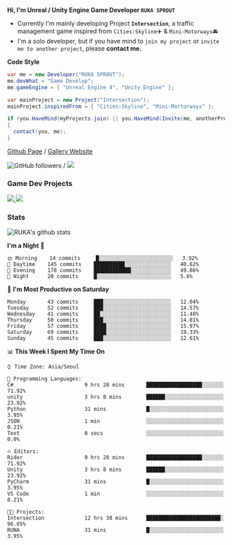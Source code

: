 **Hi, I'm Unreal / Unity Engine Game Developer `RUKA SPROUT`**

- Currently I'm mainly developing Project **`Intersection`**, a traffic management game inspired from `Cities:Skyline`✈️ & `Mini-Motorways`🚘
- I'm a solo developer, but if you have mind to `join my project` or `invite me to another project`, please **contact me.**

**Code Style**

```csharp
var me = new Developer("RUKA SPROUT");
me.devWhat = "Game Develop";
me.gameEngine = { "Unreal Engine 4", "Unity Engine" };
```

```csharp
var mainProject = new Project("Intersection");
mainProject.inspiredFrom = { "Cities:Skyline", "Mini-Mortorways" };

if (you.HaveMind(myProjects.join) || you.HaveMind(Invite(me, anotherProject)))
{
  contact(you, me);
}
```

[Github Page](https://lutca1320.github.io/) / [Gallery Website](https://rukasp.xyz/)

![GitHub followers](https://img.shields.io/github/followers/lutca1320?label=Follow&style=social) / [![](https://img.shields.io/badge/Gmail-lutca1320%40gmail.com-blue)](mailto:lutca1320@gmail.com)

### Game Dev Projects

<a href="https://github.com/lutca1320/Intersection">
  <img src="https://github-readme-stats.vercel.app/api/pin/?username=lutca1320&repo=Intersection" />
</a>
<a href="https://github.com/lutca1320/Together">
  <img src="https://github-readme-stats.vercel.app/api/pin/?username=lutca1320&repo=Together" />
</a>


### Stats

![RUKA's github stats](https://github-readme-stats.vercel.app/api?username=lutca1320&show_icons=true&include_all_commits=true&count_private=true&hide=contribs,prs)

<!--START_SECTION:waka-->
**I'm a Night 🦉** 

```text
🌞 Morning    14 commits     █░░░░░░░░░░░░░░░░░░░░░░░░   3.92% 
🌆 Daytime    145 commits    ██████████░░░░░░░░░░░░░░░   40.62% 
🌃 Evening    178 commits    ████████████░░░░░░░░░░░░░   49.86% 
🌙 Night      20 commits     █░░░░░░░░░░░░░░░░░░░░░░░░   5.6%

```
📅 **I'm Most Productive on Saturday** 

```text
Monday       43 commits     ███░░░░░░░░░░░░░░░░░░░░░░   12.04% 
Tuesday      52 commits     ███░░░░░░░░░░░░░░░░░░░░░░   14.57% 
Wednesday    41 commits     ██░░░░░░░░░░░░░░░░░░░░░░░   11.48% 
Thursday     50 commits     ███░░░░░░░░░░░░░░░░░░░░░░   14.01% 
Friday       57 commits     ████░░░░░░░░░░░░░░░░░░░░░   15.97% 
Saturday     69 commits     ████░░░░░░░░░░░░░░░░░░░░░   19.33% 
Sunday       45 commits     ███░░░░░░░░░░░░░░░░░░░░░░   12.61%

```


📊 **This Week I Spent My Time On** 

```text
⌚︎ Time Zone: Asia/Seoul

💬 Programming Languages: 
C#                       9 hrs 28 mins       ██████████████████░░░░░░░   71.92% 
unity                    3 hrs 8 mins        ██████░░░░░░░░░░░░░░░░░░░   23.92% 
Python                   31 mins             █░░░░░░░░░░░░░░░░░░░░░░░░   3.95% 
JSON                     1 min               ░░░░░░░░░░░░░░░░░░░░░░░░░   0.21% 
Text                     0 secs              ░░░░░░░░░░░░░░░░░░░░░░░░░   0.0%

🔥 Editors: 
Rider                    9 hrs 28 mins       ██████████████████░░░░░░░   71.92% 
Unity                    3 hrs 8 mins        ██████░░░░░░░░░░░░░░░░░░░   23.92% 
PyCharm                  31 mins             █░░░░░░░░░░░░░░░░░░░░░░░░   3.95% 
VS Code                  1 min               ░░░░░░░░░░░░░░░░░░░░░░░░░   0.21%

🐱‍💻 Projects: 
Intersection             12 hrs 38 mins      ████████████████████████░   96.05% 
RUNA                     31 mins             █░░░░░░░░░░░░░░░░░░░░░░░░   3.95%

```


<!--END_SECTION:waka-->

